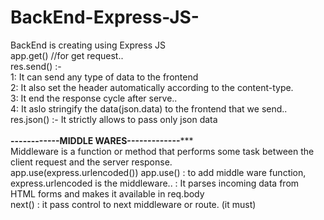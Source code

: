 # BackEnd-Express-JS-
BackEnd is creating using Express JS
<br>
app.get() //for get request.. <br>
res.send() :- <br>
1: It can send any type of data to the frontend <br>
2: It also set the header automatically according to the content-type. <br>
3: It end the response cycle after serve.. <br>
4: It aslo stringify the data(json.data) to the frontend that we send.. <br>
res.json() :- It strictly allows to pass only json data <br><br>
******------------MIDDLE WARES-------------********* <br>
Middleware is a function or method that performs some task between the client request and the server response.<br>
app.use(express.urlencoded()) app.use() : to add middle ware function, express.urlencoded is the middleware.. : It parses incoming data from HTML forms and makes it available in req.body<br>
next() : it pass control to next middleware or route. (it must)<br>


